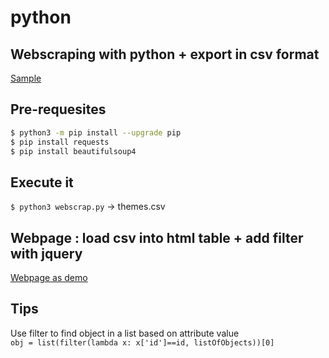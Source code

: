 # python

## Webscraping with python + export in csv format

[Sample](https://github.com/dgucc/python/blob/main/webscrap.py)

## Pre-requesites
```bash
$ python3 -m pip install --upgrade pip
$ pip install requests  
$ pip install beautifulsoup4  
```
## Execute it
`$ python3 webscrap.py` 
&rarr; themes.csv  

## Webpage : load csv into html table + add filter with jquery

[Webpage as demo](https://github.com/dgucc/python/blob/main/index.html)  

## Tips

Use filter to find object in a list based on attribute value  
`obj = list(filter(lambda x: x['id']==id, listOfObjects))[0]`
